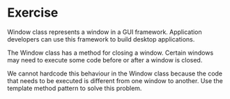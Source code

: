 # Exercise

Window class represents a window in a GUI framework. Application developers can use this framework to build desktop applications.

The Window class has a method for closing a window. Certain windows may need to execute some code before or after a window is closed.

We cannot hardcode this behaviour in the Window class because the code that needs to be executed is different from one window to another.  Use the template method pattern to solve this problem.  